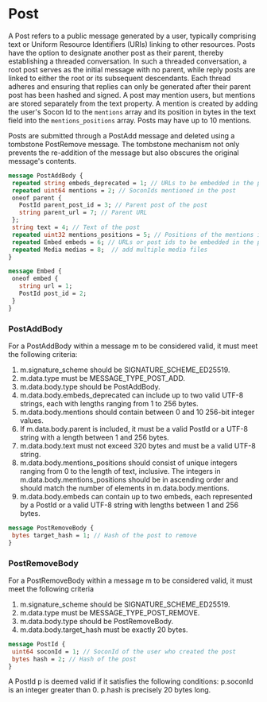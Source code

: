 # Post

A Post  refers to a public message generated by a user, typically comprising text or Uniform Resource Identifiers (URIs) linking to other resources. Posts have the option to designate another post as their parent, thereby establishing a threaded conversation. In such a threaded conversation, a root post  serves as the initial message with no parent, while reply posts are linked to either the root or its subsequent descendants. Each thread adheres and ensuring that replies can only be generated after their parent post has been hashed and signed.
A post  may mention users, but mentions are stored separately from the text property. A mention is created by adding the user's Socon Id to the `mentions` array and its position in bytes in the text field into the `mentions_positions` array. Posts may have up to 10 mentions.

Posts are submitted through a PostAdd message and deleted using a tombstone PostRemove message. The tombstone mechanism not only prevents the re-addition of the message but also obscures the original message's contents.
```protobuf
message PostAddBody {
 repeated string embeds_deprecated = 1; // URLs to be embedded in the post
 repeated uint64 mentions = 2; // SoconIds mentioned in the post
 oneof parent {
   PostId parent_post_id = 3; // Parent post of the post
   string parent_url = 7; // Parent URL
 };
 string text = 4; // Text of the post
 repeated uint32 mentions_positions = 5; // Positions of the mentions in the text
 repeated Embed embeds = 6; // URLs or post ids to be embedded in the post
 repeated Media medias = 8;  // add multiple media files
}
 ```

```protobuf
message Embed {
 oneof embed {
   string url = 1;
   PostId post_id = 2;
 }
}
```

### PostAddBody
For a PostAddBody within a message m to be considered valid, it must meet the following criteria:
1. m.signature_scheme should be SIGNATURE_SCHEME_ED25519.
2. m.data.type must be MESSAGE_TYPE_POST_ADD.
3. m.data.body.type should be PostAddBody.
4. m.data.body.embeds_deprecated can include up to two valid UTF-8 strings, each with lengths ranging from 1 to 256 bytes.
5. m.data.body.mentions should contain between 0 and 10 256-bit integer values.
6. If m.data.body.parent is included, it must be a valid PostId or a UTF-8 string with a length between 1 and 256 bytes.
7. m.data.body.text must not exceed 320 bytes and must be a valid UTF-8 string.
8. m.data.body.mentions_positions should consist of unique integers ranging from 0 to the length of text, inclusive. The integers in m.data.body.mentions_positions should be in ascending order and should match the number of elements in m.data.body.mentions.
9. m.data.body.embeds can contain up to two embeds, each represented by a PostId or a valid UTF-8 string with lengths between 1 and 256 bytes.


```protobuf
message PostRemoveBody {
 bytes target_hash = 1; // Hash of the post to remove
}
 ```

### PostRemoveBody
For a PostRemoveBody within a message m to be considered valid, it must meet the following criteria
1. m.signature_scheme should be SIGNATURE_SCHEME_ED25519.
2. m.data.type must be MESSAGE_TYPE_POST_REMOVE.
3. m.data.body.type should be PostRemoveBody.
4. m.data.body.target_hash must be exactly 20 bytes.

```protobuf
message PostId {
 uint64 soconId = 1; // SoconId of the user who created the post
 bytes hash = 2; // Hash of the post
}
```

A PostId p is deemed valid if it satisfies the following conditions:
p.soconId is an integer greater than 0.
p.hash is precisely 20 bytes long.


<!-- <Add Code Snippet > -->